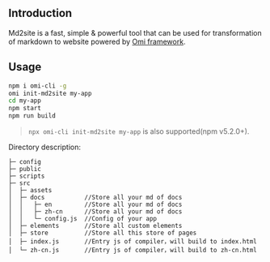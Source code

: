 ## Introduction 

Md2site is a fast, simple & powerful tool that can be used for transformation of markdown to website powered by [Omi framework](https://github.com/Tencent/omi).

## Usage

``` bash {2}
npm i omi-cli -g           
omi init-md2site my-app  
cd my-app           
npm start               
npm run build            
```

> `npx omi-cli init-md2site my-app` is also supported(npm v5.2.0+).

Directory description:

```
├─ config
├─ public
├─ scripts
├─ src
│  ├─ assets
│  ├─ docs           //Store all your md of docs 
│  │   ├─ en         //Store all your md of docs 
│  │   ├─ zh-cn      //Store all your md of docs 
│  │   └─ config.js  //Config of your app
│  ├─ elements       //Store all custom elements
│  ├─ store          //Store all this store of pages
│  ├─ index.js       //Entry js of compiler，will build to index.html
│  └─ zh-cn.js       //Entry js of compiler，will build to zh-cn.html
```
